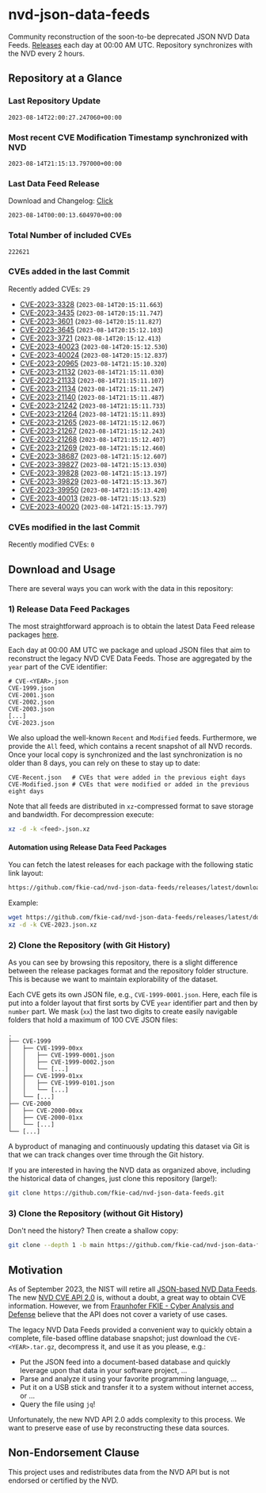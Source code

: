 # nvd-json-data-feeds

Community reconstruction of the soon-to-be deprecated JSON NVD Data Feeds. 
[Releases](https://github.com/fkie-cad/nvd-json-data-feeds/releases/latest) each day at 00:00 AM UTC.
Repository synchronizes with the NVD every 2 hours.

## Repository at a Glance

### Last Repository Update

```plain
2023-08-14T22:00:27.247060+00:00
```

### Most recent CVE Modification Timestamp synchronized with NVD

```plain
2023-08-14T21:15:13.797000+00:00
```

### Last Data Feed Release

Download and Changelog: [Click](https://github.com/fkie-cad/nvd-json-data-feeds/releases/latest)

```plain
2023-08-14T00:00:13.604970+00:00
```

### Total Number of included CVEs

```plain
222621
```

### CVEs added in the last Commit

Recently added CVEs: `29`

* [CVE-2023-3328](CVE-2023/CVE-2023-33xx/CVE-2023-3328.json) (`2023-08-14T20:15:11.663`)
* [CVE-2023-3435](CVE-2023/CVE-2023-34xx/CVE-2023-3435.json) (`2023-08-14T20:15:11.747`)
* [CVE-2023-3601](CVE-2023/CVE-2023-36xx/CVE-2023-3601.json) (`2023-08-14T20:15:11.827`)
* [CVE-2023-3645](CVE-2023/CVE-2023-36xx/CVE-2023-3645.json) (`2023-08-14T20:15:12.103`)
* [CVE-2023-3721](CVE-2023/CVE-2023-37xx/CVE-2023-3721.json) (`2023-08-14T20:15:12.413`)
* [CVE-2023-40023](CVE-2023/CVE-2023-400xx/CVE-2023-40023.json) (`2023-08-14T20:15:12.530`)
* [CVE-2023-40024](CVE-2023/CVE-2023-400xx/CVE-2023-40024.json) (`2023-08-14T20:15:12.837`)
* [CVE-2023-20965](CVE-2023/CVE-2023-209xx/CVE-2023-20965.json) (`2023-08-14T21:15:10.320`)
* [CVE-2023-21132](CVE-2023/CVE-2023-211xx/CVE-2023-21132.json) (`2023-08-14T21:15:11.030`)
* [CVE-2023-21133](CVE-2023/CVE-2023-211xx/CVE-2023-21133.json) (`2023-08-14T21:15:11.107`)
* [CVE-2023-21134](CVE-2023/CVE-2023-211xx/CVE-2023-21134.json) (`2023-08-14T21:15:11.247`)
* [CVE-2023-21140](CVE-2023/CVE-2023-211xx/CVE-2023-21140.json) (`2023-08-14T21:15:11.487`)
* [CVE-2023-21242](CVE-2023/CVE-2023-212xx/CVE-2023-21242.json) (`2023-08-14T21:15:11.733`)
* [CVE-2023-21264](CVE-2023/CVE-2023-212xx/CVE-2023-21264.json) (`2023-08-14T21:15:11.893`)
* [CVE-2023-21265](CVE-2023/CVE-2023-212xx/CVE-2023-21265.json) (`2023-08-14T21:15:12.067`)
* [CVE-2023-21267](CVE-2023/CVE-2023-212xx/CVE-2023-21267.json) (`2023-08-14T21:15:12.243`)
* [CVE-2023-21268](CVE-2023/CVE-2023-212xx/CVE-2023-21268.json) (`2023-08-14T21:15:12.407`)
* [CVE-2023-21269](CVE-2023/CVE-2023-212xx/CVE-2023-21269.json) (`2023-08-14T21:15:12.460`)
* [CVE-2023-38687](CVE-2023/CVE-2023-386xx/CVE-2023-38687.json) (`2023-08-14T21:15:12.607`)
* [CVE-2023-39827](CVE-2023/CVE-2023-398xx/CVE-2023-39827.json) (`2023-08-14T21:15:13.030`)
* [CVE-2023-39828](CVE-2023/CVE-2023-398xx/CVE-2023-39828.json) (`2023-08-14T21:15:13.197`)
* [CVE-2023-39829](CVE-2023/CVE-2023-398xx/CVE-2023-39829.json) (`2023-08-14T21:15:13.367`)
* [CVE-2023-39950](CVE-2023/CVE-2023-399xx/CVE-2023-39950.json) (`2023-08-14T21:15:13.420`)
* [CVE-2023-40013](CVE-2023/CVE-2023-400xx/CVE-2023-40013.json) (`2023-08-14T21:15:13.523`)
* [CVE-2023-40020](CVE-2023/CVE-2023-400xx/CVE-2023-40020.json) (`2023-08-14T21:15:13.797`)


### CVEs modified in the last Commit

Recently modified CVEs: `0`



## Download and Usage

There are several ways you can work with the data in this repository:

### 1) Release Data Feed Packages

The most straightforward approach is to obtain the latest Data Feed release packages [here](https://github.com/fkie-cad/nvd-json-data-feeds/releases/latest).

Each day at 00:00 AM UTC we package and upload JSON files that aim to reconstruct the legacy NVD CVE Data Feeds.
Those are aggregated by the `year` part of the CVE identifier:

```
# CVE-<YEAR>.json
CVE-1999.json
CVE-2001.json
CVE-2002.json
CVE-2003.json
[...]
CVE-2023.json
```

We also upload the well-known `Recent` and `Modified` feeds.
Furthermore, we provide the `All` feed, which contains a recent snapshot of all NVD records.
Once your local copy is synchronized and the last synchronization is no older than 8 days, you can rely on these to stay up to date:

```plain
CVE-Recent.json   # CVEs that were added in the previous eight days
CVE-Modified.json # CVEs that were modified or added in the previous eight days
```

Note that all feeds are distributed in `xz`-compressed format to save storage and bandwidth.
For decompression execute:

```sh
xz -d -k <feed>.json.xz
```


#### Automation using Release Data Feed Packages

You can fetch the latest releases for each package with the following static link layout:

```sh
https://github.com/fkie-cad/nvd-json-data-feeds/releases/latest/download/CVE-<YEAR>.json.xz
```

Example:

```sh
wget https://github.com/fkie-cad/nvd-json-data-feeds/releases/latest/download/CVE-2023.json.xz
xz -d -k CVE-2023.json.xz
```

### 2) Clone the Repository (with Git History)

As you can see by browsing this repository, there is a slight difference between the release packages format and the repository folder structure.
This is because we want to maintain explorability of the dataset.

Each CVE gets its own JSON file, e.g., `CVE-1999-0001.json`.
Here, each file is put into a folder layout that first sorts by CVE `year` identifier part and then by `number` part.
We mask (`xx`) the last two digits to create easily navigable folders that hold a maximum of 100 CVE JSON files:

```plain
.
├── CVE-1999
│   ├── CVE-1999-00xx
│   │   ├── CVE-1999-0001.json
│   │   ├── CVE-1999-0002.json
│   │   └── [...]
│   ├── CVE-1999-01xx
│   │   ├── CVE-1999-0101.json
│   │   └── [...]
│   └── [...]
├── CVE-2000
│   ├── CVE-2000-00xx
│   ├── CVE-2000-01xx
│   └── [...]
└── [...]
```

A byproduct of managing and continuously updating this dataset via Git is that we can track changes over time through the Git history.

If you are interested in having the NVD data as organized above, including the historical data of changes, just clone this repository (large!):

```sh
git clone https://github.com/fkie-cad/nvd-json-data-feeds.git
```

### 3) Clone the Repository (without Git History)

Don't need the history? Then create a shallow copy:

```sh
git clone --depth 1 -b main https://github.com/fkie-cad/nvd-json-data-feeds.git
```

## Motivation

As of September 2023, the NIST will retire all [JSON-based NVD Data Feeds](https://nvd.nist.gov/vuln/data-feeds#divRetirementBanner-1).
The new [NVD CVE API 2.0](https://nvd.nist.gov/developers/vulnerabilities) is, without a doubt, a great way to obtain CVE information.
However, we from [Fraunhofer FKIE - Cyber Analysis and Defense](https://www.fkie.fraunhofer.de/en/departments/cad.html) believe that the API does not cover a variety of use cases.

The legacy NVD Data Feeds provided a convenient way to quickly obtain a complete, file-based offline database snapshot; just download the `CVE-<YEAR>.tar.gz`, decompress it, and use it as you please, e.g.:

* Put the JSON feed into a document-based database and quickly leverage upon that data in your software project, ...
* Parse and analyze it using your favorite programming language, ...
* Put it on a USB stick and transfer it to a system without internet access, or ...
* Query the file using `jq`!

Unfortunately, the new NVD API 2.0 adds complexity to this process.
We want to preserve ease of use by reconstructing these data sources.

## Non-Endorsement Clause

This project uses and redistributes data from the NVD API but is not endorsed or certified by the NVD.